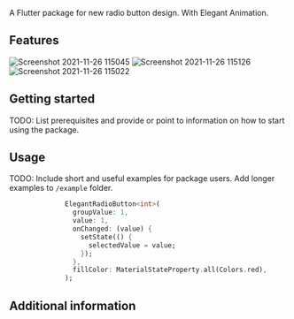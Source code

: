 <!-- 
This README describes the package. If you publish this package to pub.dev,
this README's contents appear on the landing page for your package.

For information about how to write a good package README, see the guide for
[writing package pages](https://dart.dev/guides/libraries/writing-package-pages). 

For general information about developing packages, see the Dart guide for
[creating packages](https://dart.dev/guides/libraries/create-library-packages)
and the Flutter guide for
[developing packages and plugins](https://flutter.dev/developing-packages). 
-->
A Flutter package for new radio button design.
With Elegant Animation.


## Features

![Screenshot 2021-11-26 115045](https://user-images.githubusercontent.com/75254562/143557574-cc399da1-09bb-4a4c-95ce-072380c07f7b.png)
![Screenshot 2021-11-26 115126](https://user-images.githubusercontent.com/75254562/143557579-816d07f4-6ac2-47b7-a4d9-622dcac03554.png)
![Screenshot 2021-11-26 115022](https://user-images.githubusercontent.com/75254562/143557582-f8a97dd7-cfc7-4d58-8705-adce3a894b6b.png)

## Getting started

TODO: List prerequisites and provide or point to information on how to
start using the package.

## Usage

TODO: Include short and useful examples for package users. Add longer examples
to `/example` folder. 

```dart
              ElegantRadioButton<int>(
                groupValue: 1,
                value: 1,
                onChanged: (value) {
                  setState(() {
                    selectedValue = value;
                  });
                },
                fillColor: MaterialStateProperty.all(Colors.red),
              );
```

## Additional information

